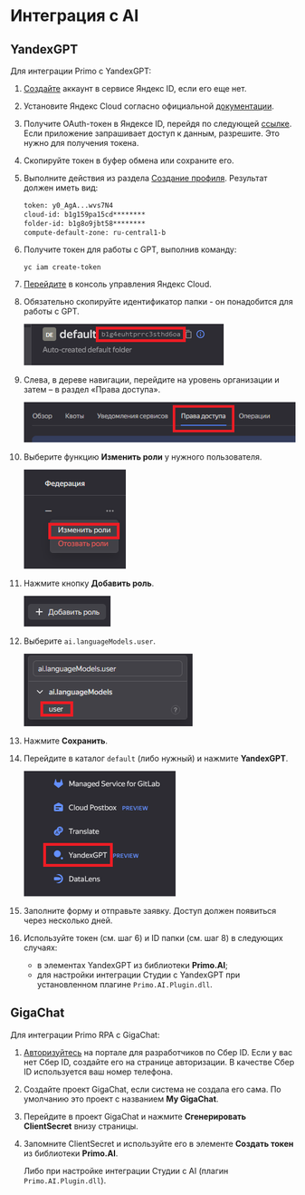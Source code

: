 # Интеграция с AI

## YandexGPT

Для интеграции Primo с YandexGPT:
1.	[Создайте](https://passport.yandex.ru/registration) аккаунт в сервисе Яндекс ID, если его еще нет.
2.	Установите Яндекс Cloud согласно официальной [документации](https://cloud.yandex.ru/ru/docs/cli/quickstart#install). 
3.	Получите OAuth-токен в Яндексе ID, перейдя по следующей [ссылке](https://oauth.yandex.ru/authorize?response_type=token&client_id=1a6990aa636648e9b2ef855fa7bec2fb). Если приложение запрашивает доступ к данным, разрешите. Это нужно для получения токена.
4.	Скопируйте токен в буфер обмена или сохраните его.
5.	Выполните действия из раздела [Создание профиля](https://cloud.yandex.ru/docs/cli/quickstart?#initialize). Результат должен иметь вид:
    ```
    token: y0_AgA...wvs7N4
    cloud-id: b1g159pa15cd********
    folder-id: b1g8o9jbt58********
    compute-default-zone: ru-central1-b
    ```

6.	Получите токен для работы с GPT, выполнив команду:
    ```
    yc iam create-token 
    ```
7.	[Перейдите](https://console.cloud.yandex.ru/cloud) в консоль управления Яндекс Cloud. 
8.	Обязательно скопируйте идентификатор папки - он понадобится для работы с GPT. 

    ![](<../../.gitbook/assets1/get-token-yandex-1.png>)
    
9.	Слева, в дереве навигации, перейдите на уровень организации и затем – в раздел «Права доступа». 

    ![](<../../.gitbook/assets1/get-token-yandex-2.png>)

10.	Выберите функцию **Изменить роли** у нужного пользователя.
 
    ![](<../../.gitbook/assets1/get-token-yandex-3.png>)

11.	Нажмите кнопку **Добавить роль**.
 
    ![](<../../.gitbook/assets1/get-token-yandex-4.png>)

12.	Выберите `ai.languageModels.user`.
 
    ![](<../../.gitbook/assets1/get-token-yandex-5.png>)

13.	Нажмите **Сохранить**.
14.	Перейдите в каталог `default` (либо нужный) и нажмите **YandexGPT**.
 
    ![](<../../.gitbook/assets1/get-token-yandex-6.png>)

15.	Заполните форму и отправьте заявку. Доступ должен появиться через несколько дней.
16.	Используйте токен (см. шаг 6) и ID папки (см. шаг 8) в следующих случаях:
    * в элементах YandexGPT из библиотеки **Primo.AI**;
    * для настройки интеграции Студии с YandexGPT при установленном плагине `Primo.AI.Plugin.dll`.

## GigaChat

Для интеграции Primo RPA с GigaChat:
1.	[Авторизуйтесь](https://developers.sber.ru/studio/workspaces/my-space/get/gigachat-api) на портале для разработчиков по Сбер ID. Если у вас нет Сбер ID, создайте его на странице авторизации.  В качестве Сбер ID используется ваш номер телефона. 
2.	Создайте проект GigaChat, если система не создала его сама. По умолчанию это проект с названием **My GigaChat**.
3.	Перейдите в проект GigaChat и нажмите **Сгенерировать ClientSecret** внизу страницы.
4.	Запомните ClientSecret и используйте его в элементе **Создать токен** из библиотеки **Primo.AI**. 

    Либо при настройке интеграции Студии с AI (плагин `Primo.AI.Plugin.dll`).


